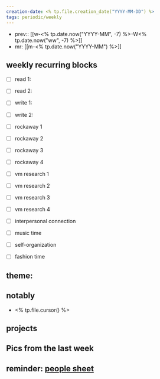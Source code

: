 ```yaml
---
creation-date: <% tp.file.creation_date("YYYY-MM-DD") %>
tags: periodic/weekly
---
```

- prev:: [[w-<% tp.date.now("YYYY-MM", -7) %>-W<% tp.date.now("ww", -7) %>]]
- mr: [[m-<% tp.date.now("YYYY-MM") %>]]

## weekly recurring blocks
- [ ] read 1: 
- [ ] read 2: 
- [ ] write 1: 
- [ ] write 2: 
 
- [ ] rockaway 1
- [ ] rockaway 2
- [ ] rockaway 3
- [ ] rockaway 4
 
- [ ] vm research 1
- [ ] vm research 2
- [ ] vm research 3
- [ ] vm research 4
 
- [ ] interpersonal connection
- [ ] music time
- [ ] self-organization
- [ ] fashion time


## theme:
## notably
- <% tp.file.cursor() %>
## projects
## Pics from the last week
## reminder: [people sheet](https://docs.google.com/spreadsheets/d/17u74o6Z5y6o8YGpMzJ4YLM3dF01WkwoUYblAS8wHqoM/edit#gid=0)